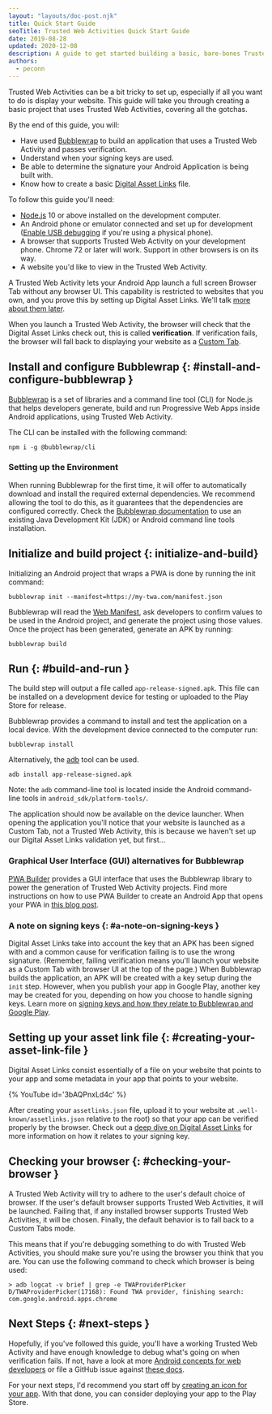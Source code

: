 ```yaml
---
layout: "layouts/doc-post.njk"
title: Quick Start Guide
seoTitle: Trusted Web Activities Quick Start Guide
date: 2019-08-28
updated: 2020-12-08
description: A guide to get started building a basic, bare-bones Trusted Web Activity.
authors:
  - peconn
---
```


Trusted Web Activities can be a bit tricky to set up, especially if all you want to do is
display your website.
This guide will take you through creating a basic project that uses Trusted Web Activities,
covering all the gotchas.

By the end of this guide, you will:

* Have used [Bubblewrap](https://github.com/GoogleChromeLabs/bubblewrap) to build an application
that uses a Trusted Web Activity and passes verification.
* Understand when your signing keys are used.
* Be able to determine the signature your Android Application is being built with.
* Know how to create a basic [Digital Asset Links](/digital-asset-links/v1/getting-started) file.

To follow this guide you'll need:

* [Node.js](https://nodejs.org/en/) 10 or above installed on the development computer.
* An Android phone or emulator connected and set up for development
([Enable USB debugging](https://developer.android.com/studio/debug/dev-options.html#enable) if
you're using a physical phone).
* A browser that supports Trusted Web Activity on your development phone.
  Chrome 72 or later will work. Support in other browsers is on its way.
* A website you'd like to view in the Trusted Web Activity.

A Trusted Web Activity lets your Android App launch a full screen Browser Tab without
any browser UI.
This capability is restricted to websites that you own, and you prove this by setting
up Digital Asset Links. We'll talk [more about them later](#creating-your-asset-link-file).


When you launch a Trusted Web Activity, the browser will check that the Digital Asset Links check
out, this is called **verification**.
If verification fails, the browser will fall back to displaying your website as a
[Custom Tab](/docs/android/custom-tabs/).

## Install and configure Bubblewrap {: #install-and-configure-bubblewrap }

[Bubblewrap](https://github.com/GoogleChromeLabs/bubblewrap) is a set of libraries and a command
line tool (CLI) for Node.js that helps developers generate, build and run Progressive Web Apps
inside Android applications, using Trusted Web Activity.

The CLI can be installed with the following command:

```shell
npm i -g @bubblewrap/cli
```

### Setting up the Environment

When running Bubblewrap for the first time, it will offer to automatically download and install the
required external dependencies. We recommend allowing the tool to do this, as it guarantees that
the dependencies are configured correctly. Check the [Bubblewrap documentation][1] to use an
existing Java Development Kit (JDK) or Android command line tools installation.

## Initialize and build project {: initialize-and-build}

Initializing an Android project that wraps a PWA is done by running the init command:

```shell
bubblewrap init --manifest=https://my-twa.com/manifest.json
```

Bubblewrap will read the [Web Manifest](https://developer.mozilla.org/docs/Web/Manifest),
ask developers to confirm values to be used in the Android project, and generate the project using
those values. Once the project has been generated, generate an APK by running:

```shell
bubblewrap build
```

## Run {: #build-and-run }

The build step will output a file called `app-release-signed.apk`. This file can be installed on a
development device for testing or uploaded to the Play Store for release.

Bubblewrap provides a command to install and test the application on a local device. With the
development device connected to the computer run:

```shell
bubblewrap install
```

Alternatively, the [adb](https://developer.android.com/studio/command-line/adb#move) tool can be
used.

```shell
adb install app-release-signed.apk
```

Note: the `adb` command-line tool is located inside the Android command-line tools in
`android_sdk/platform-tools/`.

The application should now be available on the device launcher. When opening the application you'll
notice that your website is launched as a Custom Tab, not a Trusted Web Activity, this is
because we haven't set up our Digital Asset Links validation yet, but first...

### Graphical User Interface (GUI) alternatives for Bubblewrap

[PWA Builder](https://www.pwabuilder.com/) provides a GUI interface that uses the Bubblewrap
library to power the generation of Trusted Web Activity projects. Find more instructions on how to
use PWA Builder to create an Android App that opens your PWA in
[this blog post](https://www.davrous.com/2020/02/07/publishing-your-pwa-in-the-play-store-in-a-couple-of-minutes-using-pwa-builder/).

### A note on signing keys {: #a-note-on-signing-keys }

Digital Asset Links take into account the key that an APK has been signed with and a common cause for verification failing is to use the wrong signature. (Remember, failing verification means you'll launch your website as a Custom Tab with browser UI at the top of the page.) When Bubblewrap builds the application, an APK will be created with a key setup during the `init` step. However, when you publish your app in Google Play, another key may be created for you, depending on how you choose to handle signing keys. Learn more on [signing keys and how they relate to Bubblewrap and Google Play](/docs/android/trusted-web-activity/android-for-web-devs#upload-vs-signing-key).

## Setting up your asset link file {: #creating-your-asset-link-file }

Digital Asset Links consist essentially of a file on your website that points to your app and some
metadata in your app that points to your website.

{% YouTube
  id='3bAQPnxLd4c'
%}

After creating your `assetlinks.json` file, upload it to your website at `.well-known/assetlinks.json` relative to the root) so that your app can be verified properly by the browser. Check out a [deep dive on Digital Asset Links](/docs/android/trusted-web-activity/android-for-web-devs#digital-asset-links) for more information on how it relates to your signing key.

## Checking your browser {: #checking-your-browser }

A Trusted Web Activity will try to adhere to the user's default choice of browser.
If the user's default browser supports Trusted Web Activities, it will be launched.
Failing that, if any installed browser supports Trusted Web Activities, it will be chosen.
Finally, the default behavior is to fall back to a Custom Tabs mode.

This means that if you're debugging something to do with Trusted Web Activities, you should
make sure you're using the browser you think that you are.
You can use the following command to check which browser is being used:

```shell
> adb logcat -v brief | grep -e TWAProviderPicker
D/TWAProviderPicker(17168): Found TWA provider, finishing search: com.google.android.apps.chrome
```

## Next Steps {: #next-steps }

Hopefully, if you've followed this guide, you'll have a working Trusted Web Activity and have enough
knowledge to debug what's going on when verification fails.
If not, have a look at more [Android concepts for web developers](/docs/android/trusted-web-activity/android-for-web-devs) or file a GitHub issue against
[these docs](https://github.com/google/WebFundamentals/issues).

For your next steps, I'd recommend you start off by
[creating an icon for your app](https://developer.android.com/studio/write/image-asset-studio#launcher).
With that done, you can consider deploying your app to the Play Store.

[1]: https://github.com/GoogleChromeLabs/bubblewrap/blob/main/packages/cli/README.md
